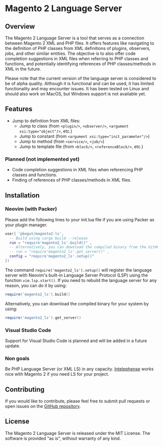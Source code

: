 # Magento 2 Language Server

## Overview

The Magento 2 Language Server is a tool that serves as a connection between Magento 2 XML and PHP files. It offers features like navigating to the definition of PHP classes from XML definitions of plugins, observers, jobs, and other similar entities. The objective is to also offer code completion suggestions in XML files when referring to PHP classes and functions, and potentially identifying references of PHP classes/methods in XML in the future.

Please note that the current version of the language server is considered to be of alpha quality. Although it is functional and can be used, it has limited functionality and may encounter issues. It has been tested on Linux and should also work on MacOS, but Windows support is not available yet.

## Features
 - Jump to definition from XML files:
   - Jump to class (from `<plugin/>`, `<observer/>`, `<argument xsi:type="object"/>`, etc.)
   - Jump to constant (from `<argument xsi:type="init_parameter"/>`)
   - Jump to method (from `<service/>`, `<job/>`)
   - Jump to template file (from `<block/>`, `<referenceBlock/>`, etc.)

### Planned (not implemented yet)
 - Code completion suggestions in XML files when referencing PHP classes and functions.
 - Finding of references of PHP classes/methods in XML files.

## Installation

### Neovim (with Packer)

Please add the following lines to your init.lua file if you are using Packer as your plugin manager.

```lua
use({ 'pbogut/magento2-ls', 
  -- Build using cargo build --release
  run = "require'magento2_ls'.build()" ,
  -- Alternatively, you can download the compiled binary from the GitHub release.
  -- run = "require'magento2_ls'.get_server()" ,
  config = "require'magento2_ls'.setup()" 
})
```

The command `require('magento2_ls').setup()` will register the language server with Neovim's built-in Language Server Protocol (LSP) using the function `vim.lsp.start()`. If you need to rebuild the language server for any reason, you can do it by using:

```lua
require('magento2_ls').build()
```

Alternatively, you can download the compiled binary for your system by using:

```lua
require('magento2_ls').get_server()
```

### Visual Studio Code

Support for Visual Studio Code is planned and will be added in a future update.


### Non goals

Be PHP Language Server (or XML LS) in any capacity. 
[Intelephense](https://intelephense.com/) works nice with Magento 2 if you need 
LS for your project.

## Contributing

If you would like to contribute, please feel free to submit pull requests or open issues on the [GitHub repository](https://github.com/pbogut/magento2-ls). 

## License

The Magento 2 Language Server is released under the MIT License.
The software is provided "as is", without warranty of any kind.
